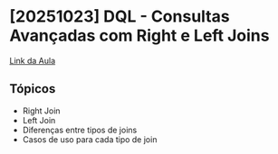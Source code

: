 # [20251023] DQL - Consultas Avançadas com Right e Left Joins

[Link da Aula](https://www.notion.so/20251023-DQL-Consultas-Avan-adas-com-Right-e-Left-Joins-259256ceaea780c6bb92f05fc79754c6?pvs=21)

## Tópicos

- Right Join
- Left Join
- Diferenças entre tipos de joins
- Casos de uso para cada tipo de join

